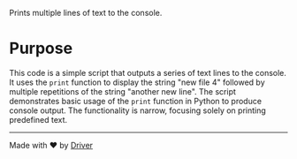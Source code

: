 <!--------------------------------------------------------------------------------->
<!-- IMPORTANT: This file is auto-generated by Driver (https://driver.ai). -------->
<!-- Manual edits may be overwritten on future commits. --------------------------->
<!--------------------------------------------------------------------------------->

Prints multiple lines of text to the console.

# Purpose
This code is a simple script that outputs a series of text lines to the console. It uses the `print` function to display the string "new file 4" followed by multiple repetitions of the string "another new line". The script demonstrates basic usage of the `print` function in Python to produce console output. The functionality is narrow, focusing solely on printing predefined text.

---
Made with ❤️ by [Driver](https://www.driver.ai/)